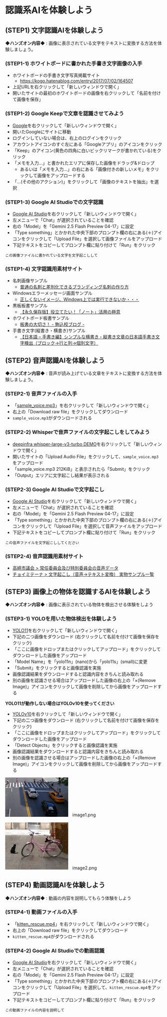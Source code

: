 # 認識系AIを体験しよう

## (STEP1) 文字認識AIを体験しよう

**◆ハンズオン内容◆** : 画像に表示されている文字をテキストに変換する方法を体験しましょう。

### (STEP1-1) ホワイトボードに書かれた手書き文字画像の入手

- ホワイトボードの手書き文字写真掲載サイト
  - <https://kogo.hatenablog.com/entry/2017/07/02/164507>
- 上記URLを右クリックして「新しいウィンドウで開く」
- 開いたサイトの最初のホワイトボードの画像を右クリックして「名前を付けて画像を保存」

### (STEP1-2) Google Keepで文章を認識させてみよう

- [Google](https://www.google.com)を右クリックして「新しいウィンドウで開く」
- 開いたGoogleにサイトに移動
- ログインしていない場合は、右上のログインをクリック
- アカウントアイコンのすぐ左にある「Googleアプリ」のアイコンをクリック
- 「Keep」のアイコン(黄色の四角に白いビックリマークが書かれている)をクリック
- 「メモを入力…」と書かれたエリアに保存した画像をドラッグ&ドロップ
  - あるいは「メモを入力…」の右にある「画像付きの新しいメモ」をクリックして画像をアップロードする
- 「…(その他のアクション)」をクリックして「画像のテキストを抽出」を選択

### (STEP1-3) Google AI Studioでの文字認識

- [Google AI Studio](https://aistudio.google.com/)を右クリックして「新しいウィンドウで開く」
- 左メニューで「Chat」が選択されていることを確認
- 右の「Model」を「Gemini 2.5 Flash Preview 04-17」に設定
- 「Type something」とかかれた中央下部のプロンプト欄の右にある(＋)アイコンをクリックして「Upload File」を選択して画像ファイルをアップロード
- 下記テキストをコピーしてプロンプト欄に貼り付けて「Run」をクリック

```
この画像ファイルに書かれている文字を文字起こしして
```

### (STEP1-4) 文字認識用素材サイト

- 名刺画像サンプル
  - [普通の名刺と差別化できるブランディング名刺の作り方](https://bd-tsumiki.com/blog-brandingcard/)
- Windowsエラーメッセージ画面サンプル
  - [正しくないイメージ、Windows上では実行できないか・・・](https://pc-taskal.net/howto/windows/windows10/bad-image-either-not-designed-to-run-windows)
- 黒板板書サンプル
  - [【永久保存版】役立てたい！「ノート」活用の極意](https://www.juku.st/info/entry/1601)
- ホワイトボード板書サンプル
  - [板書の大切さ！ - 駒込校ブログ -](https://testea.net/school/komagome/blog-km/post-4154/)
- 手書き文字(縦書き・横書き)サンプル
  - [【日本語 – 手書き編】シンプルな横書き・縦書き文章の日本語手書き文字検出（ブロック→行と列→個別文字）](https://child-programmer.com/japanese-handwritten-text-detection-horizontal-vertical/)

## (STEP2) 音声認識AIを体験しよう

**◆ハンズオン内容◆** : 音声が読み上げている文章をテキストに変換する方法を体験しましょう。

### (STEP2-1) 音声ファイルの入手

- 「[sample_voice.mp3](https://github.com/OkinawaOpenLaboratory/ool-tech-connect/blob/main/MediaFiles/sample_voice.mp3)」を右クリックして「新しいウィンドウで開く」
- 右上の「Download raw file」をクリックしてダウンロード
- `sample_voice.mp3`がダウンロードされる

### (STEP2-2) Whisperで音声ファイルの文字起こしをしてみよう

- [deepinfra whisper-large-v3-turbo DEMO](https://deepinfra.com/openai/whisper-large-v3-turbo)を右クリックして「新しいウィンドウで開く」
- 開いたサイトの「Upload Audio File」をクリックして、`sample_voice.mp3`をアップロード
- 「sample_voice.mp3 212KiB」と表示されたら「Submit」をクリック
- 「Output」エリアに文字起こし結果が表示される

### (STEP2-3) Google AI Studioで文字起こし

- [Google AI Studio](https://aistudio.google.com/)を右クリックして「新しいウィンドウで開く」
- 左メニューで「Chat」が選択されていることを確認
- 右の「Model」を「Gemini 2.5 Flash Preview 04-17」に設定
- 「Type something」とかかれた中央下部のプロンプト欄の右にある(＋)アイコンをクリックして「Upload File」を選択して音声ファイルをアップロード
- 下記テキストをコピーしてプロンプト欄に貼り付けて「Run」をクリック

```
この音声ファイルを文字起こししてください
```

### (STEP2-4) 音声認識用素材サイト

- [高崎市議会 > 常任委員会及び特別委員会の音声データ](https://www.city.takasaki.gunma.jp/docs/2020050800076/)
- [チョイミテーナ > 文字起こし（音声→テキスト変換） 実物サンプル一覧](https://choimitena.com/Audio/Sample)

## (STEP3) 画像上の物体を認識するAIを体験しよう

**◆ハンズオン内容◆** : 画像に表示されている物体を検出させる体験をしよう

### (STEP3-1) YOLOを用いた物体検出を体験しよう

- [YOLO11](https://huggingface.co/spaces/Ultralytics/YOLO11)を右クリックして「新しいウィンドウで開く」
- 下記の二つ画像をダウンロード (右クリックして名前を付けて画像を保存をクリック)
- 「ここに画像をドロップまたはクリックしてアップロード」をクリックしてダウンロードした画像をアップロード
- 「Model Name」を「yolo11n」(nano)から「yolo11s」(small)に変更
- 「Submit」をクリックすると画像認識を実施
- 画像認識結果をダウンロードすると認識内容をきちんと読み取れる
- 別の画像を認識させる場合はアップロードした画像の右上の「×(Remove Image)」アイコンをクリックして画像を削除してから画像をアップロードする

**YOLO11が動作しない場合はYOLOv10を使ってください**

- [YOLOv10](https://huggingface.co/spaces/kadirnar/Yolov10)を右クリックして「新しいウィンドウで開く」
- 下記の二つ画像をダウンロード (右クリックして名前を付けて画像を保存をクリック)
- 「ここに画像をドロップまたはクリックしてアップロード」をクリックしてダウンロードした画像をアップロード
- 「Detect Objects」をクリックすると画像認識を実施
- 画像認識結果をダウンロードすると認識内容をきちんと読み取れる
- 別の画像を認識させる場合はアップロードした画像の右上の「×(Remove Image)」アイコンをクリックして画像を削除してから画像をアップロードする

[<img src="https://github.com/OkinawaOpenLaboratory/ool-tech-connect/raw/main/MediaFiles/image1.png" width="40%">](https://github.com/OkinawaOpenLaboratory/ool-tech-connect/raw/main/MediaFiles/image1.png)　image1.png

[<img src="https://github.com/OkinawaOpenLaboratory/ool-tech-connect/raw/main/MediaFiles/image2.png" width="40%">](https://github.com/OkinawaOpenLaboratory/ool-tech-connect/raw/main/MediaFiles/image2.png)　image2.png

## (STEP4) 動画認識AIを体験しよう

**◆ハンズオン内容◆** : 動画の内容を説明してもらう体験をしよう

### (STEP4-1) 動画ファイルの入手

- 「[kitten_rescue.mp4](https://github.com/OkinawaOpenLaboratory/ool-tech-connect/blob/main/MediaFiles/kitten_rescue.mp4)」を右クリックして「新しいウィンドウで開く」
- 右上の「Download raw file」をクリックしてダウンロード
- `kitten_rescue.mp4`がダウンロードされる

### (STEP4-2) Google AI Studioでの動画認識

- [Google AI Studio](https://aistudio.google.com/)を右クリックして「新しいウィンドウで開く」
- 左メニューで「Chat」が選択されていることを確認
- 右の「Model」を「Gemini 2.5 Flash Preview 04-17」に設定
- 「Type something」とかかれた中央下部のプロンプト欄の右にある(＋)アイコンをクリックして「Upload File」を選択して、`kitten_rescue.mp4`をアップロード
- 下記テキストをコピーしてプロンプト欄に貼り付けて「Run」をクリック

```
この動画ファイルの内容を説明して
```

